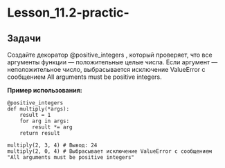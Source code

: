 # Lesson_11.2-practic-
## Задачи

Создайте декоратор 
@positive_integers
, который проверяет, что все аргументы функции — положительные целые числа. Если аргумент — неположительное число, выбрасывается исключение ValueError с сообщением 
All arguments must be positive integers.

**Пример использования:**
```
@positive_integers
def multiply(*args):
    result = 1
    for arg in args:
        result *= arg
    return result

multiply(2, 3, 4) # Вывод: 24
multiply(2, 0, 4) # Выбрасывает исключение ValueError с сообщением "All arguments must be positive integers"
```
